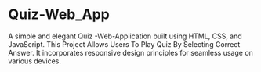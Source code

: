 # Quiz-Web_App
A simple and elegant Quiz -Web-Application built using HTML, CSS, and JavaScript. This Project Allows Users To Play Quiz  By Selecting Correct Answer. It incorporates responsive design principles for seamless usage on various devices.
